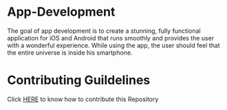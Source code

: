 # App-Development
The goal of app development is to create a stunning, fully functional application for iOS and Android that runs smoothly and provides the user with a wonderful experience. While using the app, the user should feel that the entire universe is inside his smartphone.
# Contributing Guildelines
Click [HERE](https://github.com/Developer-Student-Clubs-MMDU/Backend-Web-Development/blob/master/Contributing.md) to know how to contribute this Repository

